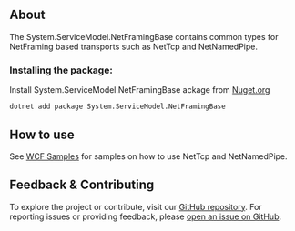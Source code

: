 ## About

The System.ServiceModel.NetFramingBase contains common types for NetFraming based transports such as NetTcp and NetNamedPipe.

### Installing the package:

Install System.ServiceModel.NetFramingBase ackage from [Nuget.org](https://www.nuget.org/packages/System.ServiceModel.NetFramingBase)

`dotnet add package System.ServiceModel.NetFramingBase`

## How to use

See [WCF Samples](https://learn.microsoft.com/en-us/dotnet/framework/wcf/samples/) for samples on how to use NetTcp and NetNamedPipe.

## Feedback & Contributing

To explore the project or contribute, visit our [GitHub repository](https://github.com/dotnet/wcf/).
For reporting issues or providing feedback, please [open an issue on GitHub](https://github.com/dotnet/wcf).